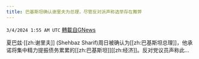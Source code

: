 ```yaml
---
title: 巴基斯坦确认谢里夫为总理，尽管反对派声称选举存在舞弊
---
```

`3/4/2024 1:55 AM UTC` [轉載自GNews](https://gnews.org/articles/2362027)

夏巴兹·[[zh:谢里夫]] (Shehbaz Sharif)周日被确认为[[zh:巴基斯坦总理]]，他承诺将集中精力提振债务累累的[[zh:巴基斯坦]][[zh:经济]]。反对党议员声称此...
